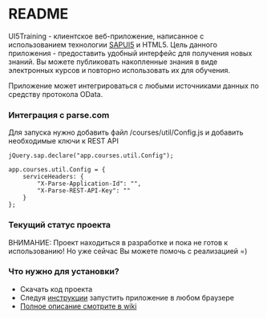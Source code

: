 # README #

UI5Training - клиентское веб-приложение, написанное с использованием технологии [SAPUI5](http://sap.github.io/openui5/) и HTML5. Цель данного приложения - предоставить удобный интерфейс для получения новых знаний. Вы можете публиковать накопленные знания в виде электронных курсов и повторно использовать их для обучения.

Приложение может интегрироваться с любыми источниками данных по средству протокола OData.

### Интеграция с parse.com ###
Для запуска нужно добавить файл /courses/util/Config.js и добавить необходимые ключи к REST API

```
jQuery.sap.declare("app.courses.util.Config");

app.courses.util.Config = {
    serviceHeaders: {
        "X-Parse-Application-Id": "",
        "X-Parse-REST-API-Key": ""
    }
};
```

### Текущий статус проекта ###
ВНИМАНИЕ: Проект находиться в разработке и пока не готов к использованию! 
Но уже сейчас Вы можете помочь с реализацией =)

### Что нужно для установки? ###

* Скачать код проекта
* Следуя [инструкции](https://github.com/seafolk/Ui5Training/wiki/install_parse) запустить приложение в любом браузере
* [Полное описание смотрите в wiki](https://github.com/seafolk/Ui5Training/wiki)
